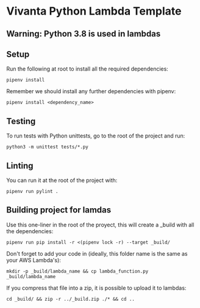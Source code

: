# Vivanta Python Lambda Template
## Warning: Python 3.8 is used in lambdas

## Setup
Run the following at root to install all the required dependencies:

```pipenv install```

Remember we should install any further dependencies with pipenv:

```pipenv install <dependency_name>```

## Testing
To run tests with Python unittests, go to the root of the project and run:

```python3 -m unittest tests/*.py```

## Linting
You can run it at the root of the project with:

```pipenv run pylint .```

## Building project for lamdas
Use this one-liner in the root of the proyect, this will create a _build with all the dependencies:

```pipenv run pip install -r <(pipenv lock -r) --target _build/```

Don't forget to add your code in (ideally, this folder name is the same as your AWS Lambda's):

```mkdir -p _build/lambda_name && cp lambda_function.py _build/lambda_name```


If you compress that file into a zip, it is possible to upload it to lambdas:

```cd _build/ && zip -r ../_build.zip ./* && cd ..```
